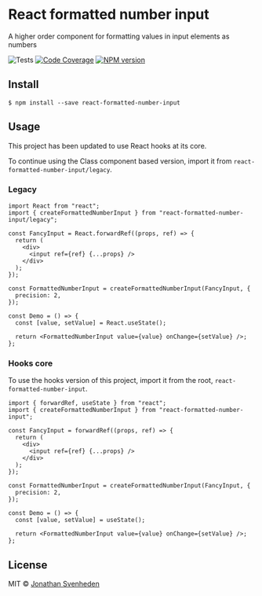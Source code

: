 # React formatted number input

A higher order component for formatting values in input elements as numbers

![Tests][tests-badge]
[![Code Coverage][coverage-image]][coverage-url]
[![NPM version][npm-image]][npm-url]

## Install

```
$ npm install --save react-formatted-number-input
```

## Usage

This project has been updated to use React hooks at its core.

To continue using the Class component based version, import it from `react-formatted-number-input/legacy`.

### Legacy

```tsx
import React from "react";
import { createFormattedNumberInput } from "react-formatted-number-input/legacy";

const FancyInput = React.forwardRef((props, ref) => {
  return (
    <div>
      <input ref={ref} {...props} />
    </div>
  );
});

const FormattedNumberInput = createFormattedNumberInput(FancyInput, {
  precision: 2,
});

const Demo = () => {
  const [value, setValue] = React.useState();

  return <FormattedNumberInput value={value} onChange={setValue} />;
};
```

### Hooks core

To use the hooks version of this project, import it from the root, `react-formatted-number-input`.

```tsx
import { forwardRef, useState } from "react";
import { createFormattedNumberInput } from "react-formatted-number-input";

const FancyInput = forwardRef((props, ref) => {
  return (
    <div>
      <input ref={ref} {...props} />
    </div>
  );
});

const FormattedNumberInput = createFormattedNumberInput(FancyInput, {
  precision: 2,
});

const Demo = () => {
  const [value, setValue] = useState();

  return <FormattedNumberInput value={value} onChange={setValue} />;
};
```

## License

MIT © [Jonathan Svenheden](https://github.com/svenheden)

[coverage-image]: https://img.shields.io/codecov/c/gh/svenheden/react-formatted-number-input.svg
[coverage-url]: https://codecov.io/gh/svenheden/react-formatted-number-input
[npm-image]: https://img.shields.io/npm/v/react-formatted-number-input.svg
[npm-url]: https://npmjs.org/package/react-formatted-number-input
[tests-badge]: https://github.com/svenheden/react-formatted-number-input/workflows/Tests/badge.svg
